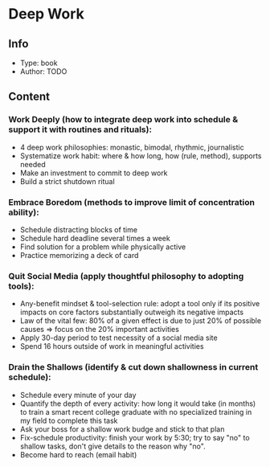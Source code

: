 # Deep Work

## Info
- Type: book
- Author: TODO

## Content

### Work Deeply (how to integrate deep work into schedule & support it with routines and rituals):
- 4 deep work philosophies: monastic, bimodal, rhythmic, journalistic
- Systematize work habit: where & how long, how (rule, method), supports needed
- Make an investment to commit to deep work
- Build a strict shutdown ritual

### Embrace Boredom (methods to improve limit of concentration ability):
- Schedule distracting blocks of time
- Schedule hard deadline several times a week
- Find solution for a problem while physically active
- Practice memorizing a deck of card

### Quit Social Media (apply thoughtful philosophy to adopting tools):
- Any-benefit mindset & tool-selection rule: adopt a tool only if its positive impacts on core factors substantially outweigh its negative impacts
- Law of the vital few: 80% of a given effect is due to just 20% of possible causes => focus on the 20% important activities
- Apply 30-day period to test necessity of a social media site
- Spend 16 hours outside of work in meaningful activities

### Drain the Shallows (identify & cut down shallowness in current schedule):
- Schedule every minute of your day
- Quantify the depth of every activity: how long it would take (in months) to train a smart recent college graduate with no specialized training in my field to complete this task
- Ask your boss for a shallow work budge and stick to that plan
- Fix-schedule productivity: finish your work by 5:30; try to say "no" to shallow tasks, don't give details to the reason why "no".
- Become hard to reach (email habit)
